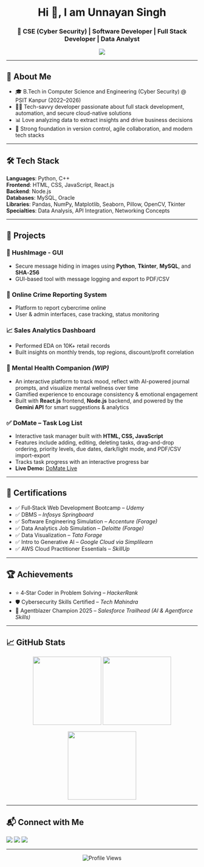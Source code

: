 <h1 align="center">Hi 👋, I am Unnayan Singh</h1>
<h3 align="center">🚀 CSE (Cyber Security) | Software Developer | Full Stack Developer | Data Analyst</h3>

<p align="center">
  <img src="https://readme-typing-svg.herokuapp.com/?lines=Passionate+Problem+Solver;Full+Stack+Developer;Cyber+Security+Explorer;Always+Learning&center=true&width=500&height=45" />
</p>

---

## 🧠 About Me

- 🎓 B.Tech in Computer Science and Engineering (Cyber Security) @ PSIT Kanpur (2022–2026)  
- 🧑‍💻 Tech-savvy developer passionate about full stack development, automation, and secure cloud-native solutions  
- 📊 Love analyzing data to extract insights and drive business decisions  
- 🚀 Strong foundation in version control, agile collaboration, and modern tech stacks  

---

## 🛠️ Tech Stack

**Languages**: Python, C++  
**Frontend**: HTML, CSS, JavaScript, React.js  
**Backend**: Node.js  
**Databases**: MySQL, Oracle  
**Libraries**: Pandas, NumPy, Matplotlib, Seaborn, Pillow, OpenCV, Tkinter  
**Specialties**: Data Analysis, API Integration, Networking Concepts  

---

## 📌 Projects

### 🔐 HushImage - GUI
- Secure message hiding in images using **Python**, **Tkinter**, **MySQL**, and **SHA‑256**  
- GUI-based tool with message logging and export to PDF/CSV  

### 🚨 Online Crime Reporting System
- Platform to report cybercrime online  
- User & admin interfaces, case tracking, status monitoring  

### 📈 Sales Analytics Dashboard
- Performed EDA on 10K+ retail records  
- Built insights on monthly trends, top regions, discount/profit correlation  

### 🧠 Mental Health Companion *(WIP)*
- An interactive platform to track mood, reflect with AI-powered journal prompts, and visualize mental wellness over time  
- Gamified experience to encourage consistency & emotional engagement  
- Built with **React.js** frontend, **Node.js** backend, and powered by the **Gemini API** for smart suggestions & analytics  

### ✅ DoMate – Task Log List
- Interactive task manager built with **HTML, CSS, JavaScript**  
- Features include adding, editing, deleting tasks, drag-and-drop ordering, priority levels, due dates, dark/light mode, and PDF/CSV import-export  
- Tracks task progress with an interactive progress bar  
- **Live Demo:** [DoMate Live](https://unnayansingh.github.io/DoMate)  

---

## 📜 Certifications

- ✅ Full‑Stack Web Development Bootcamp – *Udemy*  
- ✅ DBMS – *Infosys Springboard*  
- ✅ Software Engineering Simulation – *Accenture (Forage)*  
- ✅ Data Analytics Job Simulation – *Deloitte (Forage)*  
- ✅ Data Visualization – *Tata Forage*  
- ✅ Intro to Generative AI – *Google Cloud via Simplilearn*  
- ✅ AWS Cloud Practitioner Essentials – *SkillUp*  

---

## 🏆 Achievements

- ⭐ 4‑Star Coder in Problem Solving – *HackerRank*  
- 🛡️ Cybersecurity Skills Certified – *Tech Mahindra*  
- 👑 Agentblazer Champion 2025 – *Salesforce Trailhead (AI & Agentforce Skills)*  

---

## 📈 GitHub Stats

<p align="center">
  <img src="https://github-readme-stats.vercel.app/api?username=UnnayanSingh&show_icons=true&theme=radical" height="180px"/>
  <img src="https://github-readme-stats.vercel.app/api/top-langs/?username=UnnayanSingh&layout=compact&theme=radical" height="180px"/>
</p>

<p align="center">
  <img src="https://github-readme-streak-stats.herokuapp.com/?user=UnnayanSingh&theme=radical" height="180px"/>
</p>

---

## 📬 Connect with Me

<p>
  <a href="mailto:unnayansingh2005@gmail.com"><img src="https://img.shields.io/badge/Gmail-D14836?style=for-the-badge&logo=gmail&logoColor=white" /></a>
  <a href="https://www.linkedin.com/in/unnayan-singh-2b9062289/"><img src="https://img.shields.io/badge/LinkedIn-blue?style=for-the-badge&logo=linkedin&logoColor=white" /></a>
  <a href="https://github.com/UnnayanSingh"><img src="https://img.shields.io/badge/GitHub-181717?style=for-the-badge&logo=github&logoColor=white" /></a>
</p>

---

<p align="center">
  <img src="https://komarev.com/ghpvc/?username=UnnayanSingh&style=flat-square&color=blue" alt="Profile Views" />
</p>
